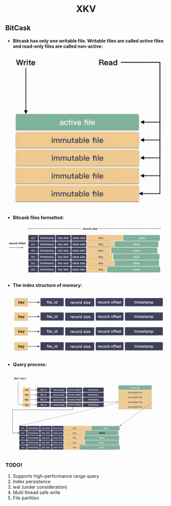 # <center>XKV</center>

## BitCask
- #### Bitcask has only one writable file. Writable files are called active files and read-only files are called non-active:
![img.png](img.png)

- #### Bitcask files formatted:
![img_1.png](img_1.png)

- #### The index structure of memory:
![img_2.png](img_2.png)

- #### Query process:
![img_3.png](img_3.png)

### TODO!
1. Supports high-performance range query
2. Index persistence
3. wal (under consideration)
4. Multi thread safe write
5. File partition